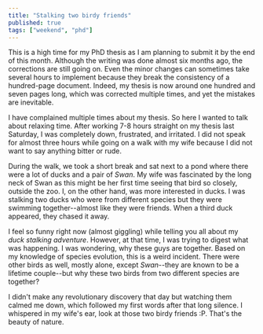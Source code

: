 ```yaml
---
title: "Stalking two birdy friends"
published: true
tags: ["weekend", "phd"]
---  
```


This is a high time for my PhD thesis as I am planning to submit it by the end of this month. Although the writing was done almost six months ago, the corrections are still going on. Even the minor changes can sometimes take several hours to implement because they break the consistency of a hundred-page document. Indeed, my thesis is now around one hundred and seven pages long, which was corrected multiple times, and yet the mistakes are inevitable.

I have complained multiple times about my thesis. So here I wanted to talk about relaxing time. After working 7-8 hours straight on my thesis last Saturday, I was completely down, frustrated, and irritated. I did not speak for almost three hours while going on a walk with my wife because I did not want to say anything bitter or rude.

During the walk, we took a short break and sat next to a pond where there were a lot of ducks and a pair of *Swan*. My wife was fascinated by the long neck of Swan as this might be her first time seeing that bird so closely, outside the zoo. I, on the other hand, was more interested in ducks. I was stalking two ducks who were from different species but they were swimming together--almost like they were friends. When a third duck appeared, they chased it away.  

I feel so funny right now (almost giggling) while telling you all about my *duck stalking adventure*. However, at that time, I was trying to digest what was happening. I was wondering, why these guys are together. Based on my knowledge of species evolution, this is a weird incident. There were other birds as well, mostly alone, except *Swan*--they are known to be a lifetime couple--but why these two birds from two different species are together?

I didn't make any revolutionary discovery that day but watching them calmed me down, which followed my first words after that long silence. I whispered in my wife's ear, look at those two birdy friends :P. That's the beauty of nature.